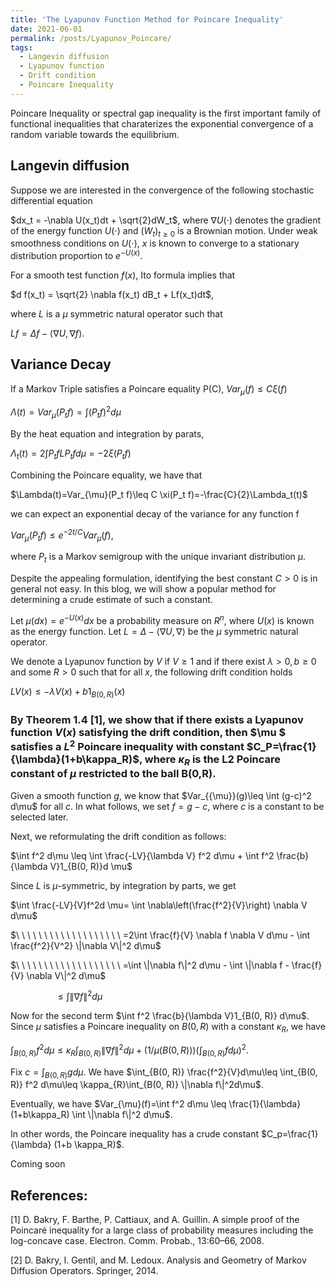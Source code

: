 ```yaml
---
title: 'The Lyapunov Function Method for Poincare Inequality'
date: 2021-06-01
permalink: /posts/Lyapunov_Poincare/
tags:
  - Langevin diffusion
  - Lyapunov function
  - Drift condition
  - Poincare Inequality
---
```



Poincare Inequality or spectral gap inequality is the first important family of functional inequalities that charaterizes the exponential convergence of a random variable towards the equilibrium.


## Langevin diffusion

Suppose we are interested in the convergence of the following stochastic differential equation

$dx_t = -\nabla U(x_t)dt + \sqrt{2}dW_t$,
where $\nabla U(\cdot)$ denotes the gradient of the energy function $U(\cdot)$ and $(W_t)_{t\geq 0}$ is a Brownian motion. Under weak smoothness conditions on $U(\cdot)$, $x$ is known to converge to a stationary distribution proportion to $e^{-U(x)}$.

For a smooth test function $f(x)$, Ito formula implies that

$d f(x_t) = \sqrt{2} \nabla f(x_t) dB_t + Lf(x_t)dt$,

where $L$ is a $\mu$ symmetric natural operator such that

$Lf=\Delta f - \langle\nabla U, \nabla f\rangle$.



## Variance Decay
If a Markov Triple satisfies a Poincare equality P(C), 
$Var_{\mu}(f)\leq C \xi(f)$


$\Lambda(t)=Var_{\mu}(P_t f)= \int(P_t f)^2d\mu$

By the heat equation and integration by parats, 

$\Lambda_t(t)=2\int P_t f L P_t f d\mu = -2 \xi(P_t f)$

Combining the Poincare equality, we have that

$\Lambda(t)=Var_{\mu}(P_t f)\leq C \xi(P_t f)=-\frac{C}{2}\Lambda_t(t)$

we can expect an exponential decay of the variance for any function f

$Var_{\mu}(P_t f)\leq e^{-2t/C} Var_{\mu}(f)$, 

where $P_t$ is a Markov semigroup with the unique invariant distribution $\mu$.

Despite the appealing formulation, identifying the best constant $C>0$ is in general not easy. In this blog, we will show a popular method for determining a crude estimate of such a constant.



Let $\mu(dx)=e^{-U(x)}dx$ be a probability measure on $R^n$, where $U(x)$ is known as the energy function. Let $L=\Delta - \langle\nabla U, \nabla\rangle$ be the $\mu$ symmetric natural operator.


We denote a Lyapunov function by $V$ if $V\geq 1$ and if there exist $\lambda>0, b\geq 0$ and some $R > 0$ such that for all $x$, the following drift condition holds

$LV(x) ≤ -\lambda V(x) + b 1_{B(0, R)}(x)$

### By Theorem 1.4 [1], we show that if there exists a Lyapunov function $V(x)$ satisfying the drift condition, then $\mu $ satisfies a $L^2$ Poincare inequality with constant $C_P=\frac{1}{\lambda}(1+b\kappa_R)$, where $\kappa_R$ is the L2 Poincare constant of $\mu$ restricted to the ball B(0,R).



Given a smooth function $g$, we know that $Var_{\{\mu}}(g)\leq \int (g-c)^2 d\mu$ for all $c$. In what follows, we set $f=g-c$, where $c$ is a constant to be selected later.

Next, we reformulating the drift condition as follows:

$\int f^2 d\mu \leq \int \frac{-LV}{\lambda V} f^2 d\mu + \int f^2 \frac{b}{\lambda V}1_{B(0, R)}d \mu$


Since $L$ is $\mu$-symmetric, by integration by parts, we get

$\int \frac{-LV}{V}f^2d \mu= \int \nabla\left(\frac{f^2}{V}\right) \nabla V d\mu$

$\ \ \ \ \ \ \ \ \ \ \ \ \ \ \ \ \ \ \  =2\int \frac{f}{V} \nabla f \nabla V d\mu  - \int \frac{f^2}{V^2} \|\nabla V\|^2 d\mu$

$\ \ \ \ \ \ \ \ \ \ \ \ \ \ \ \ \ \ \ =\int \|\nabla f\|^2 d\mu - \int \|\nabla f - \frac{f}{V} \nabla V\|^2 d\mu$

$\ \ \ \ \ \ \ \ \ \ \ \ \ \ \ \ \ \ \leq \int \|\nabla f\|^2 d\mu$

Now for the second term $\int f^2 \frac{b}{\lambda V}1_{B(0, R)} d\mu$. Since $\mu$ satisfies a Poincare inequality on $B(0, R)$ with a constant $\kappa_R$, we have

$\int_{B(0, R)} f^2 d\mu\leq \kappa_R \int_{B(0, R)} \|\nabla f\|^2 d\mu + (1/\mu(B(0, R))) \left(\int_{B(0, R)} fd\mu\right)^2$.

Fix $c=\int_{B(0, R)} gd\mu$. We have
$\int_{B(0, R)} \frac{f^2}{V}d\mu\leq \int_{B(0, R)} f^2 d\mu\leq \kappa_{R}\int_{B(0, R)} \|\nabla f\|^2d\mu$.

Eventually, we have
$Var_{\mu}(f)=\int f^2 d\mu \leq \frac{1}{\lambda} (1+b\kappa_R) \int \|\nabla f\|^2 d\mu$.

In other words, the Poincare inequality has a crude constant $C_p=\frac{1}{\lambda} (1+b \kappa_R)$.

Coming soon

## References:

[1] D. Bakry, F. Barthe, P. Cattiaux, and A. Guillin. A simple proof of the Poincaré inequality for a large class of probability measures including the log-concave case. Electron. Comm. Probab., 13:60–66, 2008.

[2] D. Bakry, I. Gentil, and M. Ledoux. Analysis and Geometry of Markov Diffusion Operators. Springer, 2014.
